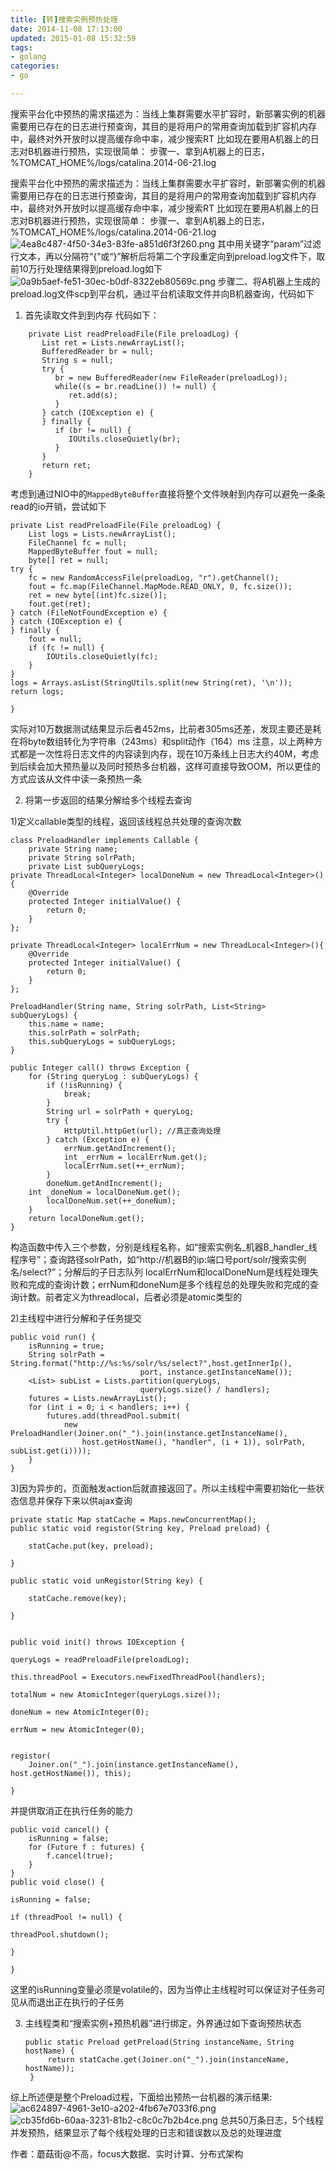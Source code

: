 ```yaml
---
title: [转]搜索实例预热处理
date: 2014-11-08 17:13:00
updated: 2015-01-08 15:32:59
tags: 
- golang
categories: 
- go

---
```

搜索平台化中预热的需求描述为：当线上集群需要水平扩容时，新部署实例的机器需要用已存在的日志进行预查询，其目的是将用户的常用查询加载到扩容机内存中，最终对外开放时以提高缓存命中率，减少搜索RT
比如现在要用A机器上的日志对B机器进行预热，实现很简单：
步骤一、拿到A机器上的日志，%TOMCAT_HOME%/logs/catalina.2014-06-21.log
<!--more-->
搜索平台化中预热的需求描述为：当线上集群需要水平扩容时，新部署实例的机器需要用已存在的日志进行预查询，其目的是将用户的常用查询加载到扩容机内存中，最终对外开放时以提高缓存命中率，减少搜索RT
比如现在要用A机器上的日志对B机器进行预热，实现很简单：
步骤一、拿到A机器上的日志，%TOMCAT_HOME%/logs/catalina.2014-06-21.log
![4ea8c487-4f50-34e3-83fe-a851d6f3f260.png][1]
其中用关键字“param”过滤行文本，再以分隔符“{”或“}”解析后将第二个字段重定向到preload.log文件下，取前10万行处理结果得到preload.log如下
![0a9b5aef-fe51-30ec-b0df-8322eb80569c.png][2]
步骤二、将A机器上生成的preload.log文件scp到平台机，通过平台机读取文件并向B机器查询，代码如下

 1. 首先读取文件到到内存
代码如下：
```
    private List readPreloadFile(File preloadLog) { 
       List ret = Lists.newArrayList(); 
       BufferedReader br = null; 
       String s = null;
       try {
          br = new BufferedReader(new FileReader(preloadLog));
          while((s = br.readLine()) != null) { 
             ret.add(s);            
          } 
       } catch (IOException e) {                   
       } finally {                         
          if (br != null) {                      
             IOUtils.closeQuietly(br);            
          } 
       } 
       return ret;     
    }
```
考虑到通过NIO中的`MappedByteBuffer`直接将整个文件映射到内存可以避免一条条read的io开销，尝试如下

    private List readPreloadFile(File preloadLog) { 
        List logs = Lists.newArrayList();               
        FileChannel fc = null; 
        MappedByteBuffer fout = null; 
        byte[] ret = null;
    try {
        fc = new RandomAccessFile(preloadLog, "r").getChannel();     
        fout = fc.map(FileChannel.MapMode.READ_ONLY, 0, fc.size());
        ret = new byte[(int)fc.size()];
        fout.get(ret);  
    } catch (FileNotFoundException e) { 
    } catch (IOException e) { 
    } finally {
        fout = null; 
        if (fc != null) { 
            IOUtils.closeQuietly(fc); 
        } 
    } 
    logs = Arrays.asList(StringUtils.split(new String(ret), '\n'));    
    return logs;          
    
    }

实际对10万数据测试结果显示后者452ms，比前者305ms还差，发现主要还是耗在将byte数组转化为字符串（243ms）和split动作（164）ms
注意，以上两种方式都是一次性将日志文件的内容读到内存，现在10万条线上日志大约40M，考虑到后续会加大预热量以及同时预热多台机器，这样可直接导致OOM，所以更佳的方式应该从文件中读一条预热一条  

2. 将第一步返回的结果分解给多个线程去查询

1)定义callable类型的线程，返回该线程总共处理的查询次数

    class PreloadHandler implements Callable {                 
        private String name;        
        private String solrPath;        
        private List subQueryLogs;              
    private ThreadLocal<Integer> localDoneNum = new ThreadLocal<Integer>(){ 
        @Override           
        protected Integer initialValue() {              
            return 0;           
        } 
    };  
    
    private ThreadLocal<Integer> localErrNum = new ThreadLocal<Integer>(){  
        @Override           
        protected Integer initialValue() {              
            return 0;           
        } 
    };
        
    PreloadHandler(String name, String solrPath, List<String> subQueryLogs) {
        this.name = name;           
        this.solrPath = solrPath;           
        this.subQueryLogs = subQueryLogs;       
    }               
    
    public Integer call() throws Exception {                
        for (String queryLog : subQueryLogs) {              
            if (!isRunning) {                   
                break;              
            }                                   
            String url = solrPath + queryLog;               
            try {                   
                HttpUtil.httpGet(url); //真正查询处理     
            } catch (Exception e) {              
                errNum.getAndIncrement();       
                int _errNum = localErrNum.get(); 
                localErrNum.set(++_errNum);         
            }               
            doneNum.getAndIncrement();              
        int _doneNum = localDoneNum.get(); 
            localDoneNum.set(++_doneNum);
        }                       
        return localDoneNum.get(); 
    }


构造函数中传入三个参数，分别是线程名称，如“搜索实例名_机器B_handler_线程序号”；查询路径solrPath，如“http://机器B的ip:端口号port/solr/搜索实例名/select?”；分解后的子日志队列
localErrNum和localDoneNum是线程处理失败和完成的查询计数；errNum和doneNum是多个线程总的处理失败和完成的查询计数。前者定义为threadlocal，后者必须是atomic类型的

2)主线程中进行分解和子任务提交

    public void run() {                 
        isRunning = true;               
        String solrPath = String.format("http://%s:%s/solr/%s/select?",host.getInnerIp(), 
                                 port, instance.getInstanceName()); 
        <List> subList = Lists.partition(queryLogs, 
                                 queryLogs.size() / handlers); 
        futures = Lists.newArrayList();     
        for (int i = 0; i < handlers; i++) {
            futures.add(threadPool.submit( 
                new PreloadHandler(Joiner.on("_").join(instance.getInstanceName(),
                    host.getHostName(), "handler", (i + 1)), solrPath, subList.get(i))));
        }        
    }

3)因为异步的，页面触发action后就直接返回了。所以主线程中需要初始化一些状态信息并保存下来以供ajax查询

    private static Map statCache = Maps.newConcurrentMap();        
    public static void registor(String key, Preload preload) {
    
        statCache.put(key, preload);
    
    }
   
    public static void unRegistor(String key) {
    
        statCache.remove(key);
    
    }
    
    
    public void init() throws IOException {
    
    queryLogs = readPreloadFile(preloadLog);
    
    this.threadPool = Executors.newFixedThreadPool(handlers);
    
    totalNum = new AtomicInteger(queryLogs.size());
    
    doneNum = new AtomicInteger(0);
    
    errNum = new AtomicInteger(0);
    
    
    registor(
        Joiner.on("_").join(instance.getInstanceName(), host.getHostName()), this);
    
    }

并提供取消正在执行任务的能力

    public void cancel() {              
        isRunning = false;              
        for (Future f : futures) {             
            f.cancel(true);         
        }           
    }       
    public void close() {
    
    isRunning = false;
    
    if (threadPool != null) {
    
    threadPool.shutdown();
    
    }
    
    }

这里的isRunning变量必须是volatile的，因为当停止主线程时可以保证对子任务可见从而退出正在执行的子任务

3. 主线程类和“搜索实例+预热机器”进行绑定，外界通过如下查询预热状态
 

       public static Preload getPreload(String instanceName, String hostName) { 
            return statCache.get(Joiner.on("_").join(instanceName, hostName)); 
        }

综上所述便是整个Preload过程，下面给出预热一台机器的演示结果:
![ac624897-4961-3e10-a202-4fb67e7033f6.png][3]
![cb35fd6b-60aa-3231-81b2-c8c0c7b2b4ce.png][4]
总共50万条日志，5个线程并发预热，结果显示了每个线程处理的日志和错误数以及总的处理进度

作者：蘑菇街@不高，focus大数据、实时计算、分布式架构

  [1]: https://imgs.gnux.cn/usr/uploads/2014/11/863740546.png
  [2]: https://imgs.gnux.cn/usr/uploads/2014/11/590523239.png
  [3]: https://imgs.gnux.cn/usr/uploads/2014/11/2287445387.png
  [4]: https://imgs.gnux.cn/usr/uploads/2014/11/1306891003.png



